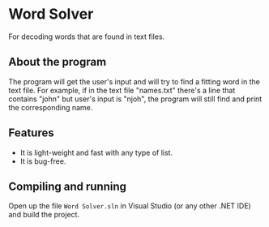 # Word Solver

For decoding words that are found in text files.

## About the program

The program will get the user's input and will try to find a fitting word in the text file.
For example, if in the text file "names.txt" there's a line that contains "john" but user's input is "njoh", the program will still find and print the corresponding name.

## Features

* It is light-weight and fast with any type of list.
* It is bug-free.

## Compiling and running

Open up the file `Word Solver.sln` in Visual Studio (or any other .NET IDE) and build the project.

